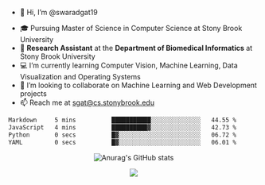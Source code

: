 - 👋 Hi, I’m @swaradgat19
<!-- - 👀 I’m interested in  -->
- 🎓 Pursuing Master of Science in Computer Science at Stony Brook University
- :microscope: **Research Assistant** at the **Department of Biomedical Informatics** at Stony Brook University 
- 💻 I’m currently learning Computer Vision, Machine Learning, Data Visualization and Operating Systems
- 💞️ I’m looking to collaborate on Machine Learning and Web Development projects 
- 📫 Reach me at sgat@cs.stonybrook.edu

<!--START_SECTION:waka-->

```txt
Markdown     5 mins          ███████████░░░░░░░░░░░░░░   44.55 %
JavaScript   4 mins          ██████████▓░░░░░░░░░░░░░░   42.73 %
Python       0 secs          █▓░░░░░░░░░░░░░░░░░░░░░░░   06.72 %
YAML         0 secs          █▓░░░░░░░░░░░░░░░░░░░░░░░   06.01 %
```

<!--END_SECTION:waka-->

<p align="center">
  <img src="https://github-readme-stats.vercel.app/api?username=swaradgat19&show_icons=true&theme=radical" alt="Anurag's GitHub stats">
</p>

<p align="center">
<img align="center" src="https://github.com/mayankchaudhary26/Cool-Readme-ideas/raw/master/data/multi-screen.gif" style="max-width: 100%; display: inline-block;" data-target="animated-image.originalImage">
</p>
<!---
swaradgat19/swaradgat19 is a ✨ special ✨ repository because its `README.md` (this file) appears on your GitHub profile.
You can click the Preview link to take a look at your changes.
--->
